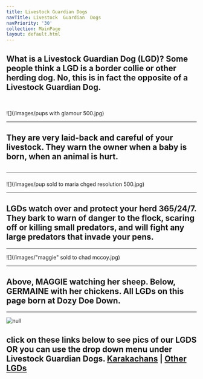 ```yaml
---
title: Livestock Guardian Dogs
navTitle: Livestock  Guardian  Dogs
navPriority: '30'
collection: MainPage
layout: default.html
---
```

## What is a Livestock Guardian Dog (LGD)?    Some people think a LGD is a border collie or other herding dog.  No, this is in fact the opposite of a Livestock Guardian Dog.

<br />

![](/images/pups with glamour 500.jpg)

<hr />

## They are very laid-back and careful of your livestock. They warn the owner when a baby is born, when an animal is hurt.

## <hr />

![](/images/pup sold to maria chged resolution 500.jpg)

<hr />

## LGDs watch over and protect your herd 365/24/7. They bark to warn of danger to the flock, scaring off or killing small predators, and will fight any large predators that invade your pens.

<hr />

![](/images/"maggie" sold to chad mccoy.jpg)

<hr />

## Above, MAGGIE watching her sheep. Below, GERMAINE with her chickens. All LGDs on this page born at Dozy Doe Down. 

<hr />

![null](/images/23022118_10214630361583454_1629941011_n.jpg)

## click on these links below to see pics of our LGDS OR you can use the drop down menu under Livestock Guardian Dogs.    [Karakachans](/sub_pages/karakachan-lgd.html)   |  [ Other LGDs](/sub_pages/other-lgds.html)
